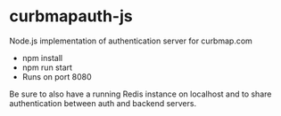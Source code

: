 # curbmapauth-js
Node.js implementation of authentication server for curbmap.com

* npm install
* npm run start
* Runs on port 8080

Be sure to also have a running Redis instance on localhost and to share authentication between auth and backend servers.
